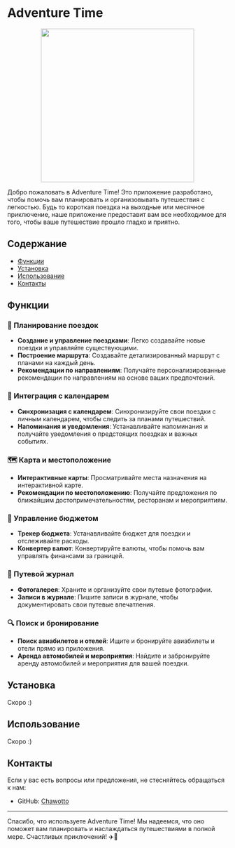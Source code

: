 # Adventure Time

<p align="center">
  <img width="350" height="350" src="https://i.postimg.cc/hvvMnM5V/photo-2025-02-15-20-15-00.jpg">
</p>

Добро пожаловать в Adventure Time! Это приложение разработано, чтобы помочь вам планировать и организовывать путешествия с легкостью. Будь то короткая поездка на выходные или месячное приключение, наше приложение предоставит вам все необходимое для того, чтобы ваше путешествие прошло гладко и приятно.

## Содержание

- [Функции](#функции)
- [Установка](#установка)
- [Использование](#использование)
- [Контакты](#контакты)

## Функции

### 🌟 Планирование поездок
- **Создание и управление поездками**: Легко создавайте новые поездки и управляйте существующими.
- **Построение маршрута**: Создавайте детализированный маршрут с планами на каждый день.
- **Рекомендации по направлениям**: Получайте персонализированные рекомендации по направлениям на основе ваших предпочтений.

### 📅 Интеграция с календарем
- **Синхронизация с календарем**: Синхронизируйте свои поездки с личным календарем, чтобы следить за планами путешествий.
- **Напоминания и уведомления**: Устанавливайте напоминания и получайте уведомления о предстоящих поездках и важных событиях.

### 🗺️ Карта и местоположение
- **Интерактивные карты**: Просматривайте места назначения на интерактивной карте.
- **Рекомендации по местоположению**: Получайте предложения по ближайшим достопримечательностям, ресторанам и мероприятиям.

### 💼 Управление бюджетом
- **Трекер бюджета**: Устанавливайте бюджет для поездки и отслеживайте расходы.
- **Конвертер валют**: Конвертируйте валюты, чтобы помочь вам управлять финансами за границей.

### 📸 Путевой журнал
- **Фотогалерея**: Храните и организуйте свои путевые фотографии.
- **Записи в журнале**: Пишите записи в журнале, чтобы документировать свои путевые впечатления.

### 🔍 Поиск и бронирование
- **Поиск авиабилетов и отелей**: Ищите и бронируйте авиабилеты и отели прямо из приложения.
- **Аренда автомобилей и мероприятия**: Найдите и забронируйте аренду автомобилей и мероприятия для вашей поездки.

## Установка

Cкоро :)

## Использование

Cкоро :)

## Контакты

Если у вас есть вопросы или предложения, не стесняйтесь обращаться к нам:

- GitHub: [Chawotto](https://github.com/Chawotto)

---

Спасибо, что используете Adventure Time! Мы надеемся, что оно поможет вам планировать и наслаждаться путешествиями в полной мере. Счастливых приключений! ✈️🌴
